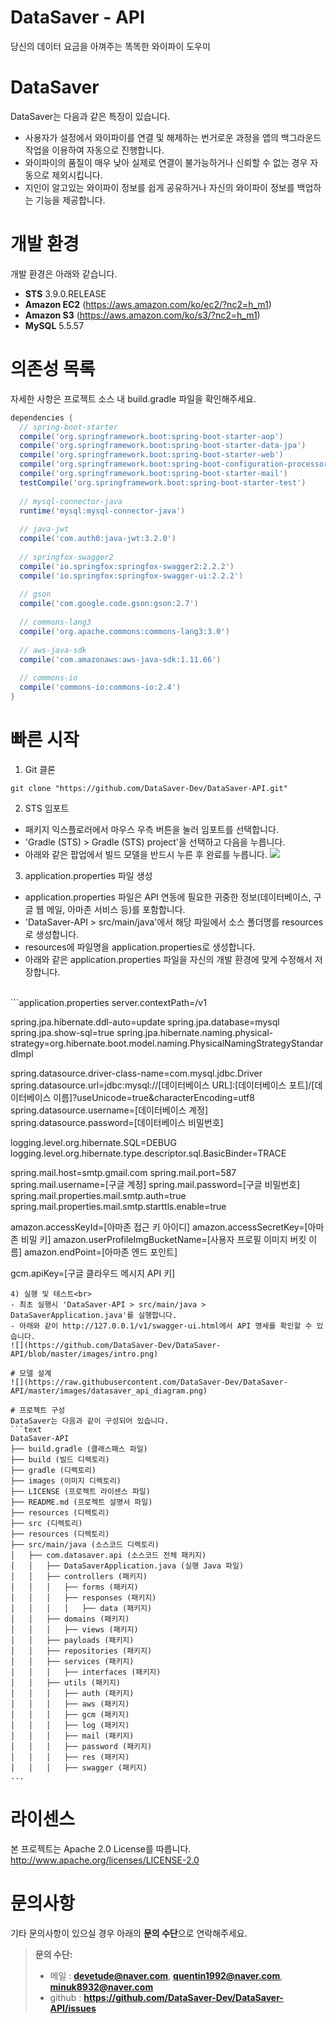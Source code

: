 # DataSaver - API
당신의 데이터 요금을 아껴주는 똑똑한 와이파이 도우미

# **DataSaver**
DataSaver는 다음과 같은 특징이 있습니다.
- 사용자가 설정에서 와이파이를 연결 및 해제하는 번거로운 과정을 앱의 백그라운드 작업을 이용하여 자동으로 진행합니다.
- 와이파이의 품질이 매우 낮아 실제로 연결이 불가능하거나 신뢰할 수 없는 경우 자동으로 제외시킵니다.
- 지인이 알고있는 와이파이 정보를 쉽게 공유하거나 자신의 와이파이 정보를 백업하는 기능을 제공합니다.

# 개발 환경
개발 환경은 아래와 같습니다.
- **STS** 3.9.0.RELEASE 
- **Amazon EC2** (https://aws.amazon.com/ko/ec2/?nc2=h_m1)
- **Amazon S3** (https://aws.amazon.com/ko/s3/?nc2=h_m1)
- **MySQL** 5.5.57

# 의존성 목록
자세한 사항은 프로젝트 소스 내 build.gradle 파일을 확인해주세요.
```build.gradle
dependencies {
  // spring-boot-starter
  compile('org.springframework.boot:spring-boot-starter-aop')
  compile('org.springframework.boot:spring-boot-starter-data-jpa')
  compile('org.springframework.boot:spring-boot-starter-web')
  compile('org.springframework.boot:spring-boot-configuration-processor')
  compile('org.springframework.boot:spring-boot-starter-mail')
  testCompile('org.springframework.boot:spring-boot-starter-test')
  
  // mysql-connector-java
  runtime('mysql:mysql-connector-java')
	
  // java-jwt
  compile('com.auth0:java-jwt:3.2.0')
  
  // springfox-swagger2
  compile('io.springfox:springfox-swagger2:2.2.2')
  compile('io.springfox:springfox-swagger-ui:2.2.2')
  
  // gson
  compile('com.google.code.gson:gson:2.7')
  
  // commons-lang3
  compile('org.apache.commons:commons-lang3:3.0')
  
  // aws-java-sdk
  compile('com.amazonaws:aws-java-sdk:1.11.66')
  
  // commons-io
  compile('commons-io:commons-io:2.4')
}
```
# 빠른 시작
1) Git 클론
```text
git clone "https://github.com/DataSaver-Dev/DataSaver-API.git"
```
2) STS 임포트
- 패키지 익스플로러에서 마우스 우측 버튼을 눌러 임포트를 선택합니다.
- 'Gradle (STS) &gt; Gradle (STS) project'을 선택하고 다음을 누릅니다.
- 아래와 같은 팝업에서 빌드 모델을 반드시 누른 후 완료를 누릅니다.
![](https://github.com/DataSaver-Dev/DataSaver-API/blob/master/images/build_gradle_ex.png)
3) application.properties 파일 생성
- application.properties 파일은 API 연동에 필요한 귀중한 정보(데이터베이스, 구글 웹 메일, 아마존 서비스 등)를 포함합니다.
- 'DataSaver-API > src/main/java'에서 해당 파일에서 소스 폴더명를 resources로 생성합니다.
- resources에 파일명을 application.properties로 생성합니다.
- 아래와 같은 application.properties 파일을 자신의 개발 환경에 맞게 수정해서 저장합니다.
<br>
```application.properties
server.contextPath=/v1

spring.jpa.hibernate.ddl-auto=update
spring.jpa.database=mysql
spring.jpa.show-sql=true
spring.jpa.hibernate.naming.physical-strategy=org.hibernate.boot.model.naming.PhysicalNamingStrategyStandardImpl

spring.datasource.driver-class-name=com.mysql.jdbc.Driver
spring.datasource.url=jdbc:mysql://[데이터베이스 URL]:[데이터베이스 포트]/[데이터베이스 이름]?useUnicode=true&characterEncoding=utf8
spring.datasource.username=[데이터베이스 계정]
spring.datasource.password=[데이터베이스 비밀번호]

logging.level.org.hibernate.SQL=DEBUG
logging.level.org.hibernate.type.descriptor.sql.BasicBinder=TRACE

spring.mail.host=smtp.gmail.com
spring.mail.port=587
spring.mail.username=[구글 계정]
spring.mail.password=[구글 비밀번호]
spring.mail.properties.mail.smtp.auth=true
spring.mail.properties.mail.smtp.starttls.enable=true

amazon.accessKeyId=[아마존 접근 키 아이디]
amazon.accessSecretKey=[아마존 비밀 키]
amazon.userProfileImgBucketName=[사용자 프로필 이미지 버킷 이름]
amazon.endPoint=[아마존 엔드 포인트]

gcm.apiKey=[구글 클라우드 메시지 API 키]
```
4) 실행 및 테스트<br>
- 최초 실행시 'DataSaver-API > src/main/java > DataSaverApplication.java'를 실행합니다.
- 아래와 같이 http://127.0.0.1/v1/swagger-ui.html에서 API 명세를 확인할 수 있습니다.
![](https://github.com/DataSaver-Dev/DataSaver-API/blob/master/images/intro.png)

# 모델 설계
![](https://raw.githubusercontent.com/DataSaver-Dev/DataSaver-API/master/images/datasaver_api_diagram.png)

# 프로젝트 구성
DataSaver는 다음과 같이 구성되어 있습니다.
```text
DataSaver-API
├── build.gradle (클래스패스 파일)
├── build (빌드 디렉토리)
├── gradle (디렉토리)
├── images (이미지 디렉토리)
├── LICENSE (프로젝트 라이센스 파일)
├── README.md (프로젝트 설명서 파일)
├── resources (디렉토리)
├── src (디렉토리)
├── resources (디렉토리)
├── src/main/java (소스코드 디렉토리)
│   ├── com.datasaver.api (소스코드 전체 패키지)
│   │   ├── DataSaverApplication.java (실행 Java 파일)
│   │   ├── controllers (패키지)
│   │   │   ├── forms (패키지)
│   │   │   ├── responses (패키지)
│   │   │   │   ├── data (패키지)
│   │   ├── domains (패키지)
│   │   │   ├── views (패키지)
│   │   ├── payloads (패키지)
│   │   ├── repositories (패키지)
│   │   ├── services (패키지)
│   │   │   ├── interfaces (패키지)
│   │   ├── utils (패키지)
│   │   │   ├── auth (패키지)
│   │   │   ├── aws (패키지)
│   │   │   ├── gcm (패키지)
│   │   │   ├── log (패키지)
│   │   │   ├── mail (패키지)
│   │   │   ├── password (패키지)
│   │   │   ├── res (패키지)
│   │   │   ├── swagger (패키지)
...
```

# 라이센스
본 프로젝트는 Apache 2.0 License를 따릅니다. http://www.apache.org/licenses/LICENSE-2.0

# 문의사항
기타 문의사항이 있으실 경우 아래의 **문의 수단**으로 연락해주세요.
> **문의 수단:**
> - 메일 : **devetude@naver.com**, **quentin1992@naver.com**, **minuk8932@naver.com**
> - github : **https://github.com/DataSaver-Dev/DataSaver-API/issues**
